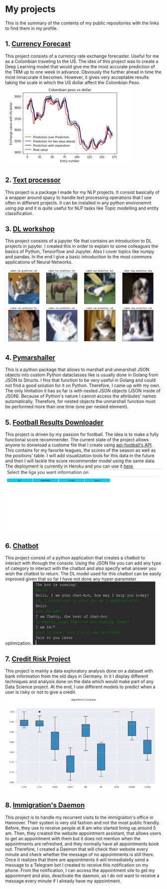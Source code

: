 # My projects
This is the summary of the contents of my public repositories with the links to find them in my profile.

## 1. [Currency Forecast](https://github.com/mihjovil/currencyForecast)
This project consists of a currency rate exchange forecaster. Useful for me as a Colombian traveling to the US. The ides of this project was to create a Deep Learning model that would give me the most accurate prediction of the TRM up to one week in advance. Obviously the further ahead in time the most innacurate it becomes. However, it gives very acceptable results taking the scale in which the US dollar affect the Colombian Peso.
![](images/COPForecaster.PNG)
## 2. [Text processor](https://github.com/mihjovil/text_processor)
This project is a package I made for my NLP projects. It consist basically of a wrapper around spacy to handle text processing operations that I use often in different projects. It can be installed in any python environemnt using pip and it is quite useful for NLP tasks like Topic modelling and entity classification.
## 3. [DL workshop](https://github.com/mihjovil/dl_workshop)
This project consists of a jupyter file that contains an introduction to DL projects in jupyter. I created this in order to explain to some colleagues the basics of Python, Tensorflow and Jupyter. Also I cover topics like numpy and pandas. In the end I give a basic introduction to the most commons applications of Neural Networks.

![](images/Cifar10_DL_Workshop.PNG)

## 4. [Pymarshaller](https://github.com/mihjovil/pymarshaller)
This is a python package that allows to marshall and unmarshall JSON objects into custom Python dataclasses like is usually done in Golang from JSON to Structs. I fins that function to be very useful in Golang and could not find a good solution for it on Python. Therefore, I came up with my own. The only limitation it has so far is with nested JSON objects (JSON inside of JSON). Because of Python's nature I cannot access the attributes' names automatically. Therefore, for nested objects the unmarshall function must be performed more than one time (one per nested element). 

## 5. [Football Results Downloader](https://github.com/mihjovil/api-football-client)
This project is driven by my passion for football. The idea is to make a fully functional score recommender. The current state of the project allows anyone to donwload a custome file that I create using <a href="https://dashboard.api-football.com/">api-football's API</a>. This contains for my favorite leagues, the scores of the season as well as the positions' table. I will add visualization tools for this data in the future and then I will tackle the score recommender model using the same data. The deployment is currently in Heroku and you can use it <a href="https://football-results-downloader.herokuapp.com/">here</a>.
![](images/football.PNG)

## 6. [Chatbot](https://github.com/mihjovil/chatbot)
This project consist of a python application that creates a chatbot to interact with through the console. Using the JSON file you can add any type of category to interact with the chatbot and also specify what answer you wish the chatbot to return. The DL model used for this chatbot can be easily improved given that so far I have not done any hyper-parameter optimization.
![](images/chatty_example.PNG)

## 7. [Credit Risk Project](https://github.com/mihjovil/creditAnalysis)
This project is mainly a data exploratory analysis done on a dataset with bank information from the old days in Germany. In it I display different techniques and analysis done on the data which would make part of any Data Science project. At the end, I use different models to predict when a user is risky or not to give a credit.
![](images/creditRiskModels.PNG)

## 8. [Immigration's Daemon](https://github.com/mihjovil/auslander_daemon)
This project is to handle my recurrent visits to the immigraiton's office in Hannover. Their system is very old fashion and not the most public friendly. Before, they use to receive people at 8 am who started lining up around 5 am. Then, they created the website appointment assistant, that allows users to get an appointment with them but it does not mention when the appointments are refreshed, and they normally have all appointments book out. Therefore, I created a Daemon that will check their website every minute and check whether the message of no appointments is still there. Once it realizes that there are appointments it will immediatelly send a message to a Telegram bot I created to receive this notification on my phone. From the notification, I can access the appointment site to get my appointment and also, deactivate the daemon, as I do not want to receive a message every minute if I already have my appointment.
